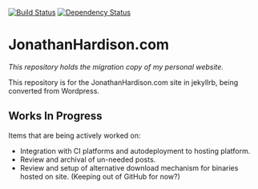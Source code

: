 [![Build Status](https://travis-ci.org/jmhardison/jonathanhardison-com.svg)](https://travis-ci.org/jmhardison/jonathanhardison-com) [![Dependency Status](https://gemnasium.com/jmhardison/jonathanhardison-com.svg)](https://gemnasium.com/jmhardison/jonathanhardison-com)

# JonathanHardison.com

*This repository holds the migration copy of my personal website.*

This repository is for the JonathanHardison.com site in jekyllrb, being converted from Wordpress.

## Works In Progress

Items that are being actively worked on:

  * Integration with CI platforms and autodeployment to hosting platform.
  * Review and archival of un-needed posts.
  * Review and setup of alternative download mechanism for binaries hosted on site. (Keeping out of GitHub for now?)

